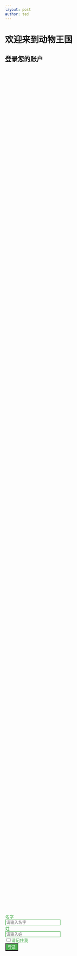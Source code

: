 ```yaml
---
layout: post
author: ted
---
```


<style>
  .container {
    position: relative;
    /* 设置背景图片 */
    background-image: url('https://bpic.588ku.com/back_pic/06/03/89/6760d96c01cf4fb.jpg');
    background-size: cover;
    background-position: center;
    position: relative; /* 设置相对定位，以便子元素可以绝对定位 */
    width: 100%;
    height: 76vh; /* 使用视口高度 */
  }
  .form-group label {
    color: #4CAF50; /* 绿色文字 */
  }
  .form-group input {
    border: 1px solid #4CAF50; /* 绿色边框 */
    color: #4CAF50; /* 绿色文字 */
  }
  .form-group input:focus {
    border-color: #4CAF50; /* 绿色边框聚焦 */
  }
  .checkbox label input {
    border: 1px solid #4CAF50; /* 绿色边框 */
    color: #4CAF50; /* 绿色文字 */
  }
  .checkbox label input:focus {
    border-color: #4CAF50; /* 绿色边框聚焦 */
  }
  .btn {
    background-color: #4CAF50; /* 绿色按钮 */
    color: white; /* 白色文字 */
  }
  .btn:hover {
    background-color: #43A047; /* 绿色按钮悬停 */
  }
</style>

<body>

<div class="container">
    <h1>欢迎来到动物王国</h1>
    <h2>登录您的账户</h2>
    <form class="form-horizontal" role="form" style="position: absolute; bottom: 3; left: 1; right: 1;">
      <div class="form-group">
        <label for="firstname" class="col-sm-2 control-label">名字</label>
        <div class="col-sm-10">
          <input type="text" class="form-control" id="firstname" placeholder="请输入名字">
        </div>
      </div>
      <div class="form-group">
        <label for="lastname" class="col-sm-2 control-label">姓</label>
        <div class="col-sm-10">
          <input type="text" class="form-control" id="lastname" placeholder="请输入姓">
        </div>
      </div>
      <div class="form-group">
        <div class="col-sm-offset-2 col-sm-10">
          <div class="checkbox">
            <label>
              <input type="checkbox">请记住我
            </label>
          </div>
        </div>
      </div>
      <div class="form-group">
        <div class="col-sm-offset-2 col-sm-10">
          <button type="submit" class="btn btn-default">登录</button>
        </div>
      </div>
    </form>
</div>

</body>
